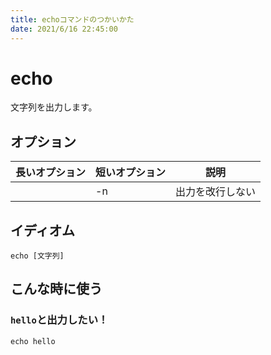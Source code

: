 ```yaml
---
title: echoコマンドのつかいかた
date: 2021/6/16 22:45:00
---
```


# echo

文字列を出力します。

## オプション

| 長いオプション | 短いオプション | 説明 |
| --- | --- | --- |
|| -n | 出力を改行しない |

## イディオム

```
echo [文字列]
```

## こんな時に使う

### `hello`と出力したい！

```
echo hello
```
